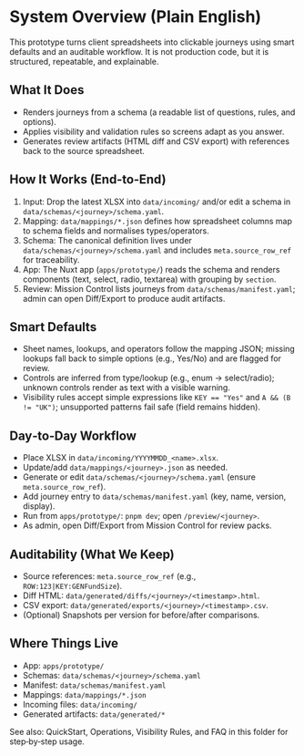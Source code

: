 # System Overview (Plain English)

This prototype turns client spreadsheets into clickable journeys using smart defaults and an auditable workflow. It is not production code, but it is structured, repeatable, and explainable.

## What It Does
- Renders journeys from a schema (a readable list of questions, rules, and options).
- Applies visibility and validation rules so screens adapt as you answer.
- Generates review artifacts (HTML diff and CSV export) with references back to the source spreadsheet.

## How It Works (End‑to‑End)
1) Input: Drop the latest XLSX into `data/incoming/` and/or edit a schema in `data/schemas/<journey>/schema.yaml`.
2) Mapping: `data/mappings/*.json` defines how spreadsheet columns map to schema fields and normalises types/operators.
3) Schema: The canonical definition lives under `data/schemas/<journey>/schema.yaml` and includes `meta.source_row_ref` for traceability.
4) App: The Nuxt app (`apps/prototype/`) reads the schema and renders components (text, select, radio, textarea) with grouping by `section`.
5) Review: Mission Control lists journeys from `data/schemas/manifest.yaml`; admin can open Diff/Export to produce audit artifacts.

## Smart Defaults
- Sheet names, lookups, and operators follow the mapping JSON; missing lookups fall back to simple options (e.g., Yes/No) and are flagged for review.
- Controls are inferred from type/lookup (e.g., enum → select/radio); unknown controls render as text with a visible warning.
- Visibility rules accept simple expressions like `KEY == "Yes"` and `A && (B != "UK")`; unsupported patterns fail safe (field remains hidden).

## Day‑to‑Day Workflow
- Place XLSX in `data/incoming/YYYYMMDD_<name>.xlsx`.
- Update/add `data/mappings/<journey>.json` as needed.
- Generate or edit `data/schemas/<journey>/schema.yaml` (ensure `meta.source_row_ref`).
- Add journey entry to `data/schemas/manifest.yaml` (key, name, version, display).
- Run from `apps/prototype/`: `pnpm dev`; open `/preview/<journey>`.
- As admin, open Diff/Export from Mission Control for review packs.

## Auditability (What We Keep)
- Source references: `meta.source_row_ref` (e.g., `ROW:123|KEY:GENFundSize`).
- Diff HTML: `data/generated/diffs/<journey>/<timestamp>.html`.
- CSV export: `data/generated/exports/<journey>/<timestamp>.csv`.
- (Optional) Snapshots per version for before/after comparisons.

## Where Things Live
- App: `apps/prototype/`
- Schemas: `data/schemas/<journey>/schema.yaml`
- Manifest: `data/schemas/manifest.yaml`
- Mappings: `data/mappings/*.json`
- Incoming files: `data/incoming/`
- Generated artifacts: `data/generated/*`

See also: QuickStart, Operations, Visibility Rules, and FAQ in this folder for step‑by‑step usage.
